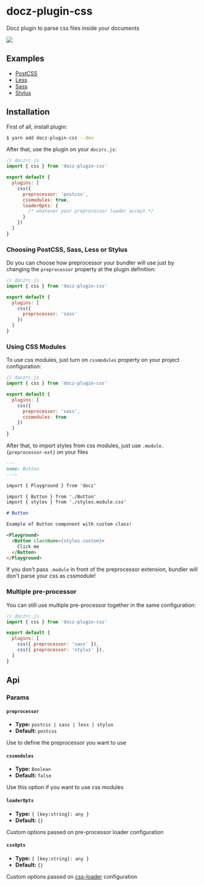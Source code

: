 # docz-plugin-css

Docz plugin to parse css files inside your documents

![](https://cdn-std.dprcdn.net/files/acc_649651/4Q4QBN)

## Examples

- [PostCSS](https://github.com/pedronauck/docz-plugin-css/tree/master/examples/css-postcss)
- [Less](https://github.com/pedronauck/docz-plugin-css/tree/master/examples/css-less)
- [Sass](https://github.com/pedronauck/docz-plugin-css/tree/master/examples/css-sass)
- [Stylus](https://github.com/pedronauck/docz-plugin-css/tree/master/examples/css-stylus)

## Installation

First of all, install plugin:

```bash
$ yarn add docz-plugin-css --dev
```

After that, use the plugin on your `doczrc.js`:

```js
// doczrc.js
import { css } from 'docz-plugin-css'

export default {
  plugins: [
    css({
      preprocessor: 'postcss',
      cssmodules: true,
      loaderOpts: {
        /* whatever your preprocessor loader accept */
      }
    })
  ]
}
```

### Choosing PostCSS, Sass, Less or Stylus

Do you can choose how preprocessor your bundler will use just by changing the `preprocessor` property at the plugin definition:

```js
// doczrc.js
import { css } from 'docz-plugin-css'

export default {
  plugins: [
    css({
      preprocessor: 'sass'
    })
  ]
}
```

### Using CSS Modules

To use css modules, just turn on `cssmodules` property on your project configuration:

```js
// doczrc.js
import { css } from 'docz-plugin-css'

export default {
  plugins: [
    css({
      preprocessor: 'sass',
      cssmodules: true
    })
  ]
}
```

After that, to import styles from css modules, just use `.module.{preprocessor-ext}` on your files

```markdown
---
name: Button
----

import { Playground } from 'docz'

import { Button } from './Button'
import { styles } from './styles.module.css'

# Button

Example of Button component with custom class!

<Playground>
  <Button className={styles.custom}>
    Click me
  </Button>
</Playground>
```

If you don't pass `.module` in front of the preprocessor extension, bundler will don't parse your css as cssmodule!

### Multiple pre-processor

You can still use multiple pre-processor together in the same configuration:

```js
// doczrc.js
import { css } from 'docz-plugin-css'

export default {
  plugins: [
    css({ preprocessor: 'sass' }),
    css({ preprocessor: 'stylus' }),
  ]
}
```

## Api

### Params

#### `preprocessor`

- **Type:** `postcss | sass | less | stylus`
- **Default:** `postcss`

Use to define the preprocessor you want to use

#### `cssmodules`
- **Type:** `Boolean`
- **Default:** `false`

Use this option if you want to use css modules

#### `loaderOpts`
- **Type:** `{ [key:string]: any }`
- **Default:** `{}`

Custom options passed on pre-processor loader configuration

#### `cssOpts`
- **Type:** `{ [key:string]: any }`
- **Default:** `{}`

Custom options passed on [css-loader](https://github.com/webpack-contrib/css-loader) configuration
